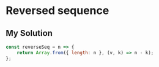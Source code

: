 # Reversed sequence

## My Solution

```javascript
const reverseSeq = n => {
    return Array.from({ length: n }, (v, k) => n - k);
};
```
